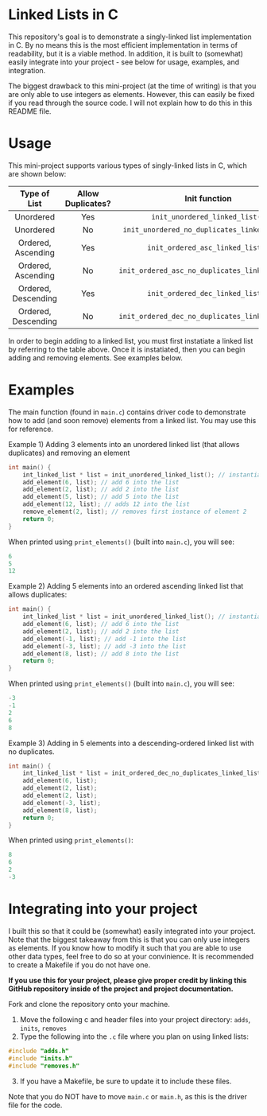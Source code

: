 # Linked Lists in C  
This repository's goal is to demonstrate a singly-linked list implementation in C. By no means this is the most efficient implementation in terms of readability, but it is a viable method. In addition, it is built to (somewhat) easily integrate into your project - see below for usage, examples, and integration.

The biggest drawback to this mini-project (at the time of writing) is that you are only able to use integers as elements. However, this can easily be fixed if you read through the source code. I will not explain how to do this in this README file.

# Usage  
This mini-project supports various types of singly-linked lists in C, which are shown below:

|     Type of List    | Allow Duplicates? |                  Init function                 |
|:-------------------:|:-----------------:|:----------------------------------------------:|
|      Unordered      |        Yes        |         `init_unordered_linked_list()`         |
|      Unordered      |         No        |  `init_unordered_no_duplicates_linked_list()`  |
|  Ordered, Ascending |        Yes        |        `init_ordered_asc_linked_list()`        |
|  Ordered, Ascending |         No        | `init_ordered_asc_no_duplicates_linked_list()` |
| Ordered, Descending |        Yes        |        `init_ordered_dec_linked_list()`        |
| Ordered, Descending |         No        | `init_ordered_dec_no_duplicates_linked_list()` |

In order to begin adding to a linked list, you must first instatiate a linked list by referring to the table above. Once it is instatiated, then you can begin adding and removing elements. See examples below.

# Examples
The main function (found in `main.c`) contains driver code to demonstrate how to add (and soon remove) elements from a linked list. You may use this for reference.

Example 1) Adding 3 elements into an unordered linked list (that allows duplicates) and removing an element
```c
int main() {
    int_linked_list * list = init_unordered_linked_list(); // instantiate
    add_element(6, list); // add 6 into the list
    add_element(2, list); // add 2 into the list
    add_element(5, list); // add 5 into the list
    add_element(12, list); // adds 12 into the list
    remove_element(2, list); // removes first instance of element 2
    return 0;
}
```
When printed using `print_elements()` (built into `main.c`), you will see:
```c
6
5
12
```

Example 2) Adding 5 elements into an ordered ascending linked list that allows duplicates:
```c
int main() {
    int_linked_list * list = init_unordered_linked_list(); // instantiate list
    add_element(6, list); // add 6 into the list
    add_element(2, list); // add 2 into the list
    add_element(-1, list); // add -1 into the list
    add_element(-3, list); // add -3 into the list
    add_element(8, list); // add 8 into the list
    return 0;
}
```
When printed using `print_elements()` (built into `main.c`), you will see:
```c
-3
-1
2
6
8
```
Example 3) Adding in 5 elements into a descending-ordered linked list with no duplicates.
```c
int main() {
    int_linked_list * list = init_ordered_dec_no_duplicates_linked_list();
    add_element(6, list);
    add_element(2, list);
    add_element(2, list);
    add_element(-3, list);
    add_element(8, list);
    return 0;
}
```
When printed using `print_elements()`:
```c
8
6
2
-3
```

# Integrating into your project
I built this so that it could be (somewhat) easily integrated into your project. Note that the biggest takeaway from this is that you can only use integers as elements. If you know how to modify it such that you are able to use other data types, feel free to do so at your convinience. It is recommended to create a Makefile if you do not have one.

__If you use this for your project, please give proper credit by linking this GitHub repository inside of the project and project documentation.__

Fork and clone the repository onto your machine. 
1. Move the following c and header files into your project directory: `adds`, `inits`, `removes`
2. Type the following into the `.c` file where you plan on using linked lists:
```c
#include "adds.h"
#include "inits.h"
#include "removes.h"
```
3. If you have a Makefile, be sure to update it to include these files.

Note that you do NOT have to move `main.c` or `main.h`, as this is the driver file for the code.
